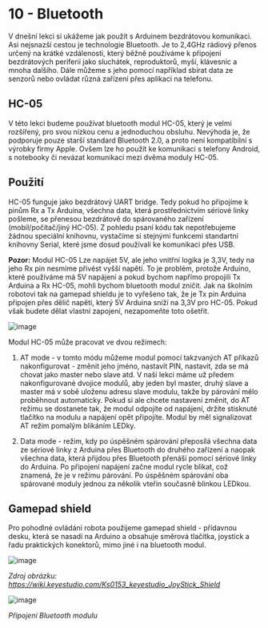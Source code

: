 # 10 - Bluetooth

V dnešní lekci si ukážeme jak použít s Arduinem bezdrátovou komunikaci. Asi nejsnazší cestou je technologie Bluetooth. Je to 2,4GHz rádiový přenos určený na krátké vzdálenosti, který běžně používáme k připojení bezdrátových periferií jako sluchátek, reproduktorů, myší, klávesnic a mnoha dalšího. Dále můžeme s jeho pomocí například sbírat data ze senzorů nebo ovládat různá zařízení přes aplikaci na telefonu.

## HC-05
V této lekci budeme používat bluetooth modul HC-05, který je velmi rozšířený, pro svou nízkou cenu a jednoduchou obsluhu. Nevýhoda je, že podporuje pouze starší standard Bluetooth 2.0, a proto není kompatibilní s výrobky firmy Apple. Ovšem lze ho použít ke komunikaci s telefony Android, s notebooky či nevázat komunikaci mezi dvěma moduly HC-05.

## Použití
HC-05 funguje jako bezdrátový UART bridge. Tedy pokud ho připojíme k pinům Rx a Tx Arduina, všechna data, která prostřednictvím sériové linky pošleme, se přenesou bezdrátově do spárovaného zařízení (mobil/počítač/jiný HC-05). Z pohledu psaní kódu tak nepotřebujeme žádnou speciální knihovnu, vystačíme si stejnými funkcemi standartní knihovny Serial, které jsme dosud používali ke komunikaci přes USB.

**Pozor:** Modul HC-05 Lze napájet 5V, ale jeho vnitřní logika je 3,3V, tedy na jeho Rx pin nesmíme přivést vyšší napětí. To je problém, protože Arduino, které používáme má 5V napájení a pokud bychom napřímo propojili Tx Arduina a Rx HC-05, mohli bychom bluetooth modul zničit. Jak na školním robotovi tak na gamepad shieldu je to vyřešeno tak, že je Tx pin Arduina připojen přes dělič napětí, který 5V Arduina sníží na 3,3V pro HC-05. Pokud však budete dělat vlastní zapojení, nezapomeňte toto ošetřit.

![image](https://github.com/user-attachments/assets/9278e36b-f683-4ed7-9d53-2fb4cdef2cd3)

Modul HC-05 může pracovat ve dvou režimech:
1. AT mode - v tomto módu můžeme modul pomocí takzvaných AT příkazů nakonfigurovat - změnit jeho jméno, nastavit PIN, nastavit, zda se má chovat jako master nebo slave atd. V naší lekci máme už předem nakonfigurované dvojice modulů, aby jeden byl master, druhý slave a master má v sobě uloženu adresu slave modulu, takže by párování mělo proběhnout automaticky. Pokud si ale chcete nastavení změnit, do AT režimu se dostanete tak, že modul odpojíte od napájení, držíte stisknuté tlačítko na modulu a napájení opět připojíte. Modul  by měl signalizovat AT režim pomalým blikáním LEDky.
   
2. Data mode - režim, kdy po úspěšném spárování přeposílá všechna data ze sériové linky z Arduina přes Bluetooth do druhého zařízení a naopak všechna data, která přijdou přes Bluetooth přenáší pomocí sériové linky do Arduina. Po připojení napájení začne modul rycle blikat, což znamená, že je v režimu párování. Po úspěšném spárování oba spárované moduly jednou za několik vteřin současně blinkou LEDkou.



## Gamepad shield
Pro pohodlné ovládání robota použijeme gamepad shield - přídavnou desku, která se nasadí na Arduino a obsahuje směrová tlačítka, joystick a řadu praktických konektorů, mimo jiné i na bluetooth modul.

![image](https://github.com/user-attachments/assets/69af4cfa-465f-42e0-b98b-f747f3309a82)

*Zdroj obrázku: https://wiki.keyestudio.com/Ks0153_keyestudio_JoyStick_Shield*

![image](https://github.com/user-attachments/assets/f425f131-3c2a-4fcb-ac9d-26fef8bae476)

*Připojení Bluetooth modulu*


